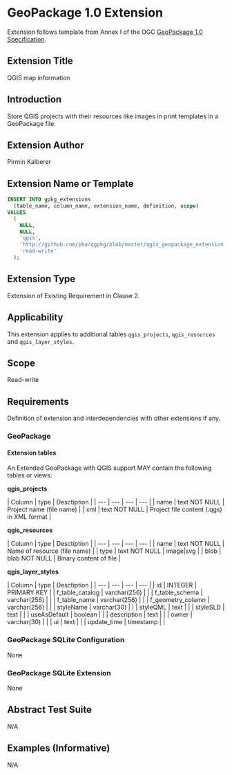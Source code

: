 # GeoPackage 1.0 Extension

Extension follows template from Annex I of the OGC [GeoPackage 1.0 Specification](http://www.geopackage.org/).

## Extension Title

QGIS map information

## Introduction

Store QGIS projects with their resources like images in print templates in a GeoPackage file.

## Extension Author

Pirmin Kalberer

## Extension Name or Template

```sql
INSERT INTO gpkg_extensions
  (table_name, column_name, extension_name, definition, scope)
VALUES
  (
    NULL,
    NULL,
    'qgis',
    'http://github.com/pka/qgpkg/blob/master/qgis_geopackage_extension.md',
    'read-write'
  );
```

## Extension Type

Extension of Existing Requirement in Clause 2.

## Applicability

This extension applies to additional tables `qgis_projects`, `qgis_resources` 
and `qgis_layer_styles`.

## Scope

Read-write

## Requirements

Definition of extension and interdependencies with other extensions if
any.

### GeoPackage

#### Extension tables

An Extended GeoPackage with QGIS support MAY contain the following tables or views:

**qgis_projects**

| Column | type | Desctiption |
| --- | --- | --- | --- |
| name | text NOT NULL | Project name (file name) |
| xml | text NOT NULL | Project file content (.qgs) in XML format |

**qgis_resources**

| Column | type | Desctiption |
| --- | --- | --- | --- |
| name | text NOT NULL | Name of resource (file name) |
| type | text NOT NULL | image|svg |
| blob | blob NOT NULL | Binary content of file |

**qgis_layer_styles**

| Column | type | Desctiption |
| --- | --- | --- | --- |
| id | INTEGER | PRIMARY KEY |
| f_table_catalog | varchar(256) | |
| f_table_schema | varchar(256) | |
| f_table_name | varchar(256) | |
| f_geometry_column | varchar(256) | |
| styleName | varchar(30) | |
| styleQML | text | |
| styleSLD | text | |
| useAsDefault | boolean | |
| description | text | |
| owner | varchar(30) | |
| ui | text | |
| update_time | timestamp | |

### GeoPackage SQLite Configuration

None

### GeoPackage SQLite Extension

None

## Abstract Test Suite

N/A

## Examples (Informative)

N/A
